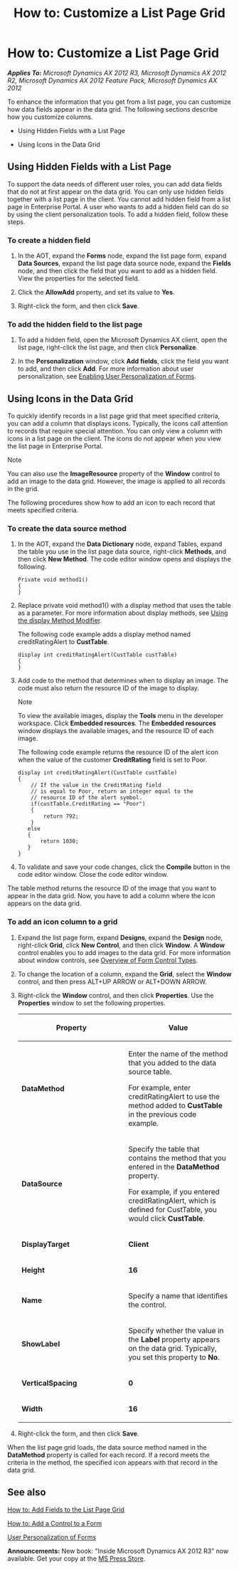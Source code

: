 ﻿---
title: 'How to: Customize a List Page Grid'
TOCTitle: 'How to: Customize a List Page Grid'
ms:assetid: ea86f0de-2ced-4cd5-a0e6-27a483b3aab8
ms:mtpsurl: https://msdn.microsoft.com/en-us/library/Cc622504(v=AX.60)
ms:contentKeyID: 35253232
ms.date: 05/18/2015
mtps_version: v=AX.60
---

# How to: Customize a List Page Grid 


_**Applies To:** Microsoft Dynamics AX 2012 R3, Microsoft Dynamics AX 2012 R2, Microsoft Dynamics AX 2012 Feature Pack, Microsoft Dynamics AX 2012_

To enhance the information that you get from a list page, you can customize how data fields appear in the data grid. The following sections describe how you customize columns.

  - Using Hidden Fields with a List Page

  - Using Icons in the Data Grid

## Using Hidden Fields with a List Page

To support the data needs of different user roles, you can add data fields that do not at first appear on the data grid. You can only use hidden fields together with a list page in the client. You cannot add hidden field from a list page in Enterprise Portal. A user who wants to add a hidden field can do so by using the client personalization tools. To add a hidden field, follow these steps.

### To create a hidden field

1.  In the AOT, expand the **Forms** node, expand the list page form, expand **Data Sources**, expand the list page data source node, expand the **Fields** node, and then click the field that you want to add as a hidden field. View the properties for the selected field.

2.  Click the **AllowAdd** property, and set its value to **Yes**.

3.  Right-click the form, and then click **Save**.

### To add the hidden field to the list page

1.  To add a hidden field, open the Microsoft Dynamics AX client, open the list page, right-click the list page, and then click **Personalize**.

2.  In the **Personalization** window, click **Add fields**, click the field you want to add, and then click **Add**. For more information about user personalization, see [Enabling User Personalization of Forms](enabling-user-personalization-of-forms.md).

## Using Icons in the Data Grid

To quickly identify records in a list page grid that meet specified criteria, you can add a column that displays icons. Typically, the icons call attention to records that require special attention. You can only view a column with icons in a list page on the client. The icons do not appear when you view the list page in Enterprise Portal.


> [!NOTE]
> <P>You can also use the <STRONG>ImageResource</STRONG> property of the <STRONG>Window</STRONG> control to add an image to the data grid. However, the image is applied to all records in the grid.</P>



The following procedures show how to add an icon to each record that meets specified criteria.

### To create the data source method

1.  In the AOT, expand the **Data Dictionary** node, expand Tables, expand the table you use in the list page data source, right-click **Methods**, and then click **New Method**. The code editor window opens and displays the following.
    
        Private void method1()
        {
        }

2.  Replace private void method1() with a display method that uses the table as a parameter. For more information about display methods, see [Using the display Method Modifier](using-the-display-method-modifier.md).
    
    The following code example adds a display method named creditRatingAlert to **CustTable**.
    
        display int creditRatingAlert(CustTable custTable)
        {
        }

3.  Add code to the method that determines when to display an image. The code must also return the resource ID of the image to display.
    

    > [!NOTE]
    > <P>To view the available images, display the <STRONG>Tools</STRONG> menu in the developer workspace. Click <STRONG>Embedded resources</STRONG>. The <STRONG>Embedded resources</STRONG> window displays the available images, and the resource ID of each image.</P>

    
    The following code example returns the resource ID of the alert icon when the value of the customer **CreditRating** field is set to Poor.
    
        display int creditRatingAlert(CustTable custTable)
        {
            // If the value in the CreditRating field 
            // is equal to Poor, return an integer equal to the
            // resource ID of the alert symbol.
            if(custTable.CreditRating == "Poor")
            {
                return 792;
            }
           else
           {
               return 1030;
           }
        }

4.  To validate and save your code changes, click the **Compile** button in the code editor window. Close the code editor window.

The table method returns the resource ID of the image that you want to appear in the data grid. Now, you have to add a column where the icon appears on the data grid.

### To add an icon column to a grid

1.  Expand the list page form, expand **Designs**, expand the **Design** node, right-click **Grid**, click **New Control**, and then click **Window**. A **Window** control enables you to add images to the data grid. For more information about window controls, see [Overview of Form Control Types](overview-of-form-control-types.md).

2.  To change the location of a column, expand the **Grid**, select the **Window** control, and then press ALT+UP ARROW or ALT+DOWN ARROW.

3.  Right-click the **Window** control, and then click **Properties**. Use the **Properties** window to set the following properties.
    
    <table>
    <colgroup>
    <col style="width: 50%" />
    <col style="width: 50%" />
    </colgroup>
    <thead>
    <tr class="header">
    <th><p>Property</p></th>
    <th><p>Value</p></th>
    </tr>
    </thead>
    <tbody>
    <tr class="odd">
    <td><p><strong>DataMethod</strong></p></td>
    <td><p>Enter the name of the method that you added to the data source table.</p>
    <p>For example, enter creditRatingAlert to use the method added to <strong>CustTable</strong> in the previous code example.</p></td>
    </tr>
    <tr class="even">
    <td><p><strong>DataSource</strong></p></td>
    <td><p>Specify the table that contains the method that you entered in the <strong>DataMethod</strong> property.</p>
    <p>For example, if you entered creditRatingAlert, which is defined for CustTable, you would click <strong>CustTable</strong>.</p></td>
    </tr>
    <tr class="odd">
    <td><p><strong>DisplayTarget</strong></p></td>
    <td><p><strong>Client</strong></p></td>
    </tr>
    <tr class="even">
    <td><p><strong>Height</strong></p></td>
    <td><p><strong>16</strong></p></td>
    </tr>
    <tr class="odd">
    <td><p><strong>Name</strong></p></td>
    <td><p>Specify a name that identifies the control.</p></td>
    </tr>
    <tr class="even">
    <td><p><strong>ShowLabel</strong></p></td>
    <td><p>Specify whether the value in the <strong>Label</strong> property appears on the data grid. Typically, you set this property to <strong>No</strong>.</p></td>
    </tr>
    <tr class="odd">
    <td><p><strong>VerticalSpacing</strong></p></td>
    <td><p><strong>0</strong></p></td>
    </tr>
    <tr class="even">
    <td><p><strong>Width</strong></p></td>
    <td><p><strong>16</strong></p></td>
    </tr>
    </tbody>
    </table>


4.  Right-click the form, and then click **Save**.

When the list page grid loads, the data source method named in the **DataMethod** property is called for each record. If a record meets the criteria in the method, the specified icon appears with that record in the data grid.

## See also

[How to: Add Fields to the List Page Grid](how-to-add-fields-to-the-list-page-grid.md)

[How to: Add a Control to a Form](how-to-add-a-control-to-a-form.md)

[User Personalization of Forms](user-personalization-of-forms.md)

  
**Announcements:** New book: "Inside Microsoft Dynamics AX 2012 R3" now available. Get your copy at the [MS Press Store](https://www.microsoftpressstore.com/store/inside-microsoft-dynamics-ax-2012-r3-9780735685109).

